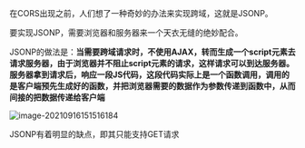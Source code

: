 在CORS出现之前，人们想了一种奇妙的办法来实现跨域，这就是JSONP。

要实现JSONP，需要浏览器和服务器来一个天衣无缝的绝妙配合。

JSONP的做法是：**当需要跨域请求时，不使用AJAX，转而生成一个script元素去请求服务器，由于浏览器并不阻止script元素的请求，这样请求可以到达服务器。服务器拿到请求后，响应一段JS代码，这段代码实际上是一个函数调用，调用的是客户端预先生成好的函数，并把浏览器需要的数据作为参数传递到函数中，从而间接的把数据传递给客户端**

![image-20210916151516184](https://qiniucloud.qishilong.space/images/202307311335286.png)

JSONP有着明显的缺点，即其只能支持GET请求